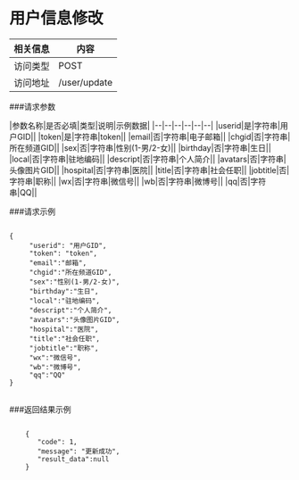 # 用户信息修改
|相关信息|内容|
|--|--|
|访问类型|POST|
|访问地址|/user/update|

###请求参数

|参数名称|是否必填|类型|说明|示例数据|
|--|--|--|--|--|--|
|userid|是|字符串|用户GID||
|token|是|字符串|token||
|email|否|字符串|电子邮箱||
|chgid|否|字符串|所在频道GID||
|sex|否|字符串|性别(1-男/2-女)||
|birthday|否|字符串|生日||
|local|否|字符串|驻地编码||
|descript|否|字符串|个人简介||
|avatars|否|字符串|头像图片GID||
|hospital|否|字符串|医院||
|title|否|字符串|社会任职||
|jobtitle|否|字符串|职称||
|wx|否|字符串|微信号||
|wb|否|字符串|微博号||
|qq|否|字符串|QQ||

###请求示例
<pre>
<code>
{
     "userid": "用户GID",
     "token": "token",
     "email":"邮箱",
     "chgid":"所在频道GID",
     "sex":"性别(1-男/2-女)",
     "birthday":"生日",
     "local":"驻地编码",
     "descript":"个人简介",
     "avatars":"头像图片GID",
     "hospital":"医院",
     "title":"社会任职",
     "jobtitle":"职称",
     "wx":"微信号",
     "wb":"微博号",
     "qq":"QQ"
}
</code>
</pre>

###返回结果示例

<pre>
<code>
    {
       "code": 1,
       "message": "更新成功",
       "result_data":null
    }



</code>
</pre>
